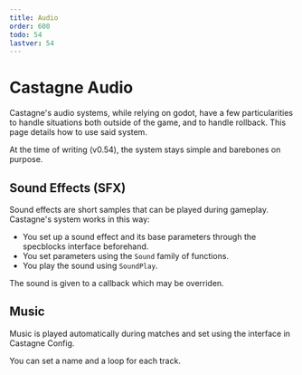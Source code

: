 ```yaml
---
title: Audio
order: 600
todo: 54
lastver: 54
---
```


# Castagne Audio

Castagne's audio systems, while relying on godot, have a few particularities to handle situations both outside of the game, and to handle rollback. This page details how to use said system.

At the time of writing (v0.54), the system stays simple and barebones on purpose.

## Sound Effects (SFX)

Sound effects are short samples that can be played during gameplay. Castagne's system works in this way:

- You set up a sound effect and its base parameters through the specblocks interface beforehand.
- You set parameters using the `Sound` family of functions.
- You play the sound using `SoundPlay`.

The sound is given to a callback which may be overriden.

## Music

Music is played automatically during matches and set using the interface in Castagne Config.

You can set a name and a loop for each track.
